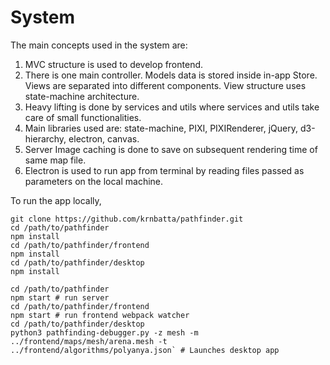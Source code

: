 # System
The main concepts used in the system are:
1. MVC structure is used to develop frontend.
2. There is one main controller. Models data is stored inside in-app Store. Views are separated into different components. View structure uses state-machine architecture.
3. Heavy lifting is done by services and utils where services and utils take care of small functionalities.
4. Main libraries used are: state-machine, PIXI, PIXIRenderer, jQuery, d3-hierarchy, electron, canvas.
5. Server Image caching is done to save on subsequent rendering time of same map file.
6. Electron is used to run app from terminal by reading files passed as parameters on the local machine.


To run the app locally,

```
git clone https://github.com/krnbatta/pathfinder.git
cd /path/to/pathfinder
npm install
cd /path/to/pathfinder/frontend
npm install
cd /path/to/pathfinder/desktop
npm install
```

```
cd /path/to/pathfinder
npm start # run server
cd /path/to/pathfinder/frontend
npm start # run frontend webpack watcher
cd /path/to/pathfinder/desktop
python3 pathfinding-debugger.py -z mesh -m ../frontend/maps/mesh/arena.mesh -t ../frontend/algorithms/polyanya.json` # Launches desktop app
```
